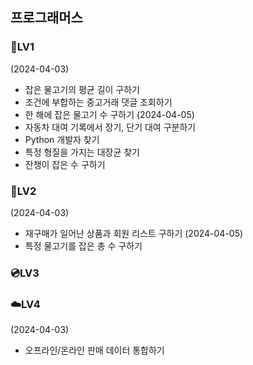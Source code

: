 ## 프로그래머스
### 📰LV1
(2024-04-03)
- 잡은 물고기의 평균 길이 구하기
- 조건에 부합하는 중고거래 댓글 조회하기
- 한 해에 잡은 물고기 수 구하기
(2024-04-05)
- 자동차 대여 기록에서 장기, 단기 대여 구분하기
- Python 개발자 찾기
- 특정 형질을 가지는 대장균 찾기
- 잔챙이 잡은 수 구하기
### 💾LV2
(2024-04-03)
- 재구매가 일어난 상품과 회원 리스트 구하기
(2024-04-05)
- 특정 물고기를 잡은 총 수 구하기
### 💿LV3
### ☁️LV4
(2024-04-03)
- 오프라인/온라인 판매 데이터 통합하기
